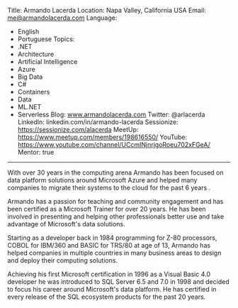 Title: Armando Lacerda
Location: Napa Valley, California USA
Email: me@armandolacerda.com
Language:
  - English
  - Portuguese
Topics:
  - .NET
  - Architecture
  - Artificial Intelligence
  - Azure
  - Big Data
  - C#
  - Containers
  - Data
  - ML.NET
  - Serverless
Blog: www.armandolacerda.com
Twitter: @arlacerda
LinkedIn: linkedin.com/in/armando-lacerda
Sessionize: https://sessionize.com/alacerda
MeetUp: https://www.meetup.com/members/198616550/
YouTube: https://www.youtube.com/channel/UCcmINjnrjgoRoeu702xFGeA/
Mentor: true
---
With over 30 years in the computing arena Armando has been focused on data platform solutions around Microsoft Azure and helped many companies to migrate their systems to the cloud for the past 6 years . 

Armando has a passion for teaching and community engagement and has been certified as a Microsoft Trainer for over 20 years. He has been involved in presenting and helping other professionals better use and take advantage of Microsoft's data solutions. 

Starting as a developer back in 1984 programming for Z-80 processors, COBOL for IBM/360 and BASIC for TRS/80 at age of 13, Armando has helped companies in multiple countries in many business areas to design and deploy their computing solutions. 

Achieving his first Microsoft certification in 1996 as a Visual Basic 4.0 developer he was introduced to SQL Server 6.5 and 7.0 in 1998 and decided to focus his career around Microsoft's data platform. He has certified in every release of the SQL ecosystem products for the past 20 years.
